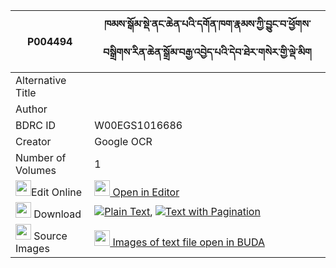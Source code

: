 |P004494|ཁམས་སྒོམ་སྡེ་ནང་ཆེན་པའི་དགོན་ཁག་རྣམས་ཀྱི་བྱུང་བ་ཕྱོགས་བསྒྲིགས་རིན་ཆེན་སྒྲོམ་བརྒྱ་འབྱེད་པའི་དེབ་ཐེར་གསེར་གྱི་ལྡེ་མིག 
| --- | --- 
|Alternative Title |
|Author | 
|BDRC ID | W00EGS1016686
|Creator | Google OCR
|Number of Volumes| 1
|<img width="25" src="https://img.icons8.com/color/25/000000/edit-property.png">Edit Online| [<img width="25" src="https://avatars.githubusercontent.com/u/45091458?s=200&v=4"> Open in Editor](http://editor.openpecha.org/P004494)
|<img width="25" src="https://img.icons8.com/fluent/48/000000/download-2.png"/>  Download | [![](https://img.icons8.com/color/20/000000/txt.png)Plain Text](https://github.com/Openpecha/P004494/releases/download/v1/kham_gomde_nangchenpa_i_gon_kh_plain_P004494.zip), [![](https://img.icons8.com/color/20/000000/txt.png)Text with Pagination](https://github.com/Openpecha/P004494/releases/download/v1/kham_gomde_nangchenpa_i_gon_kh_pages_P004494.zip)
|<img width="25" src="https://img.icons8.com/plasticine/100/000000/pictures-folder.png"/>  Source Images | [<img width="25" src="https://library.bdrc.io/icons/BUDA-small.svg"> Images of text file open in BUDA](https://library.bdrc.io/show/bdr:W00EGS1016686)